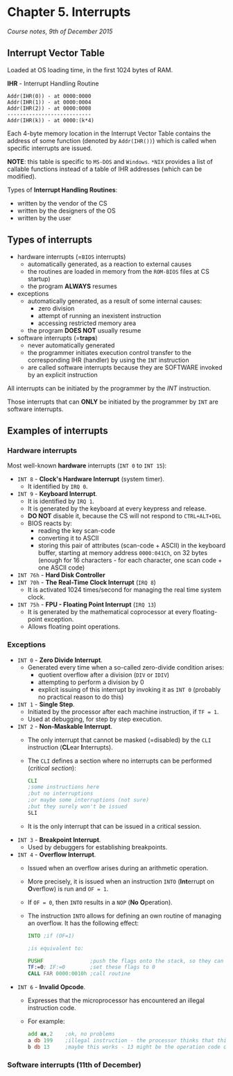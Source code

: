 # Chapter 5. Interrupts

*Course notes, 9th of December 2015*

## Interrupt Vector Table

Loaded at OS loading time, in the first 1024 bytes of RAM.

**IHR** - Interrupt Handling Routine

```
Addr(IHR(0)) - at 0000:0000
Addr(IHR(1)) - at 0000:0004
Addr(IHR(2)) - at 0000:0008
---------------------------
Addr(IHR(k)) - at 0000:(k*4)
```
Each 4-byte memory location in the Interrupt Vector Table contains the address of some function (denoted by `Addr(IHR())`) which is called when specific interrupts are issued.

**NOTE**: this table is specific to `MS-DOS` and `Windows`. `*NIX` provides a list of callable functions instead of a table of IHR addresses (which can be modified).

Types of **Interrupt Handling Routines**:
* written by the vendor of the CS
* written by the designers of the OS
* written by the user

## Types of interrupts

* hardware interrupts (=`BIOS` interrupts)
    * automatically generated, as a reaction to external causes
    * the routines are loaded in memory from the `ROM-BIOS` files at CS startup)
    * the program **ALWAYS** resumes
* exceptions
    * automatically generated, as a result of some internal causes:
        * zero division
        * attempt of running an inexistent instruction
        * accessing restricted memory area
    * the program **DOES NOT** usually resume
* software interrupts (=**traps**)
    * never automatically generated
    * the programmer initiates execution control transfer to the corresponding IHR (handler) by using the `INT` instruction
    * are called software interrupts because they are SOFTWARE invoked by an explicit instruction

All interrupts can be initiated by the programmer by the *INT* instruction.

Those interrupts that can **ONLY** be initiated by the programmer by `INT` are software interrupts.

## Examples of interrupts

### Hardware interrupts

Most well-known **hardware** interrupts (`INT 0` to `INT 15`):

* `INT 8` - **Clock's Hardware Interrupt** (system timer).
    * It identified by `IRQ 0`.
* `INT 9` - **Keyboard Interrupt**.
    * It is identified by `IRQ 1`.
    * It is generated by the keyboard at every keypress and release.
    * **DO NOT** disable it, because the CS will not respond to `CTRL+ALT+DEL`
    * BIOS reacts by:
        * reading the key scan-code
        * converting it to ASCII
        * storing this pair of attributes (scan-code + ASCII) in the keyboard buffer, starting at memory address `0000:041Ch`, on 32 bytes (enough for 16 characters - for each character, one scan code + one ASCII code)
* `INT 76h` - **Hard Disk Controller**
* `INT 70h` - **The Real-Time Clock Interrupt** (`IRQ 8`)
    * It is activated 1024 times/second for managing the real time system clock.
* `INT 75h` - **FPU - Floating Point Interrupt** (`IRQ 13`)
    * It is generated by the mathematical coprocessor at every floating-point exception.
    * Allows floating point operations.

### Exceptions

* `INT 0` - **Zero Divide Interrupt**.
    * Generated every time when a so-called zero-divide condition arises:
        * quotient overflow after a division (`DIV` or `IDIV`)
        * attempting to perform a division by 0
        * explicit issuing of this interrupt by invoking it as `INT 0` (probably no practical reason to do this)
* `INT 1` - **Single Step**.
    * Initiated by the processor after each machine instruction, if `TF = 1`.
    * Used at debugging, for step by step execution.
* `INT 2` - **Non-Maskable Interrupt**.
    * The only interrupt that cannot be masked (=disabled) by the `CLI` instruction (**CL**ear **I**nterrupts).
    * The `CLI` defines a section where no interrupts can be performed (*critical section*):

        ```asm
        CLI
        ;some instructions here
        ;but no interruptions
        ;or maybe some interruptions (not sure)
        ;but they surely won't be issued
        SLI
        ```
    * It is the only interrupt that can be issued in a critical session.
* `INT 3` - **Breakpoint Interrupt**.
    * Used by debuggers for establishing breakpoints.
* `INT 4` - **Overflow Interrupt**.
    * Issued when an overflow arises during an arithmetic operation.
    * More precisely, it is issued when an instruction `INTO` (**Int**errupt on **O**verflow) is run and `OF = 1`.
    * If `OF = 0`, then `INTO` results in a `NOP` (**No** **O**peration).
    * The instruction `INTO` allows for defining an own routine of managing an overflow. It has the following effect:

        ```asm
        INTO ;if (OF=1)

        ;is equivalent to:

        PUSHF               ;push the flags onto the stack, so they can be restored later
        TF:=0; IF:=0        ;set these flags to 0
        CALL FAR 0000:0010h ;call routine
        ```
* `INT 6` - **Invalid Opcode**.
    * Expresses that the microprocessor has encountered an illegal instruction code.
    * For example:

        ```asm
        add ax,2    ;ok, no problems
        a db 199    ;illegal instruction - the processor thinks that this byte represents an operation code, at runtime.
        b db 13     ;maybe this works - 13 might be the operation code of some valid instruction
        ```

### Software interrupts (11th of December)
